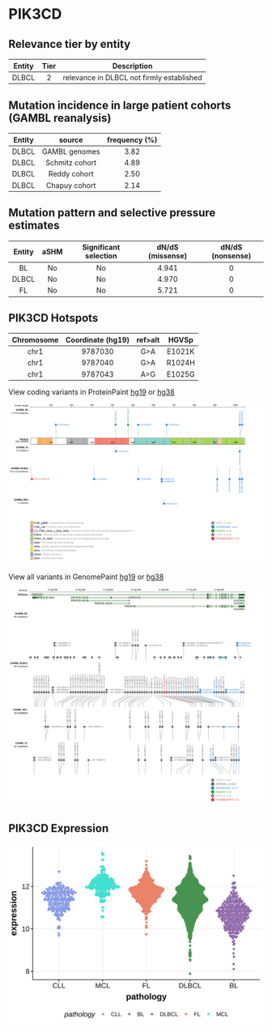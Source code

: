 # PIK3CD

## Relevance tier by entity

|Entity|Tier|Description                              |
|:------:|:----:|-----------------------------------------|
|DLBCL |2   |relevance in DLBCL not firmly established|

## Mutation incidence in large patient cohorts (GAMBL reanalysis)

|Entity|source        |frequency (%)|
|:------:|:--------------:|:-------------:|
|DLBCL |GAMBL genomes |3.82         |
|DLBCL |Schmitz cohort|4.89         |
|DLBCL |Reddy cohort  |2.50         |
|DLBCL |Chapuy cohort |2.14         |

## Mutation pattern and selective pressure estimates

|Entity|aSHM|Significant selection|dN/dS (missense)|dN/dS (nonsense)|
|:------:|:----:|:---------------------:|:----------------:|:----------------:|
|BL    |No  |No                   |4.941           |0               |
|DLBCL |No  |No                   |4.970           |0               |
|FL    |No  |No                   |5.721           |0               |




 ## PIK3CD Hotspots

| Chromosome |Coordinate (hg19) | ref>alt | HGVSp | 
 | :---:| :---: | :--: | :---: |
| chr1 | 9787030 | G>A | E1021K |
| chr1 | 9787040 | G>A | R1024H |
| chr1 | 9787043 | A>G | E1025G |

View coding variants in ProteinPaint [hg19](https://morinlab.github.io/LLMPP/GAMBL/PIK3CD_protein.html)  or [hg38](https://morinlab.github.io/LLMPP/GAMBL/PIK3CD_protein_hg38.html)

![image](images/proteinpaint/PIK3CD_NM_005026.svg)

View all variants in GenomePaint [hg19](https://morinlab.github.io/LLMPP/GAMBL/PIK3CD.html)  or [hg38](https://morinlab.github.io/LLMPP/GAMBL/PIK3CD_hg38.html)

![image](images/proteinpaint/PIK3CD.svg)
## PIK3CD Expression
![image](images/gene_expression/PIK3CD_by_pathology.svg)
<!-- ORIGIN: reddyGeneticFunctionalDrivers2017 -->
